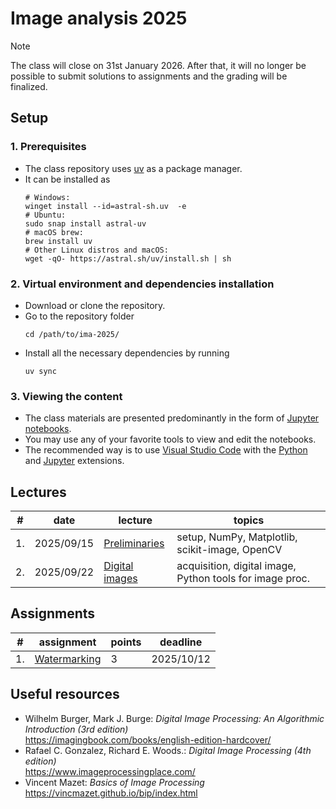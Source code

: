 # Image analysis 2025

> [!NOTE]
> The class will close on 31st January 2026. After that, it will no longer be possible to submit solutions to assignments and the grading will be finalized.


## Setup

### 1. Prerequisites
- The class repository uses [uv](https://docs.astral.sh/uv/) as a package manager.
- It can be installed as  
  ```
  # Windows:
  winget install --id=astral-sh.uv  -e
  # Ubuntu:
  sudo snap install astral-uv
  # macOS brew:
  brew install uv
  # Other Linux distros and macOS:
  wget -qO- https://astral.sh/uv/install.sh | sh
  ```

### 2. Virtual environment and dependencies installation
- Download or clone the repository.
- Go to the repository folder
  ```
  cd /path/to/ima-2025/
  ```
- Install all the necessary dependencies by running  
  ```
  uv sync
  ```

### 3. Viewing the content
- The class materials are presented predominantly in the form of [Jupyter notebooks](https://jupyter.org/).
- You may use any of your favorite tools to view and edit the notebooks.
- The recommended way is to use [Visual Studio Code](https://code.visualstudio.com/) with the [Python](https://marketplace.visualstudio.com/items?itemName=ms-python.python) and [Jupyter](https://marketplace.visualstudio.com/items?itemName=ms-toolsai.jupyter) extensions.


## Lectures

| #  | date       | lecture                                         | topics                                                   |
|----|------------|-------------------------------------------------|----------------------------------------------------------|
| 1. | 2025/09/15 | [Preliminaries](lectures/preliminaries.ipynb)   | setup, NumPy, Matplotlib, scikit-image, OpenCV           |
| 2. | 2025/09/22 | [Digital images](lectures/digital_images.ipynb) | acquisition, digital image, Python tools for image proc. |


## Assignments

| #  | assignment                                     | points | deadline   |
|----|------------------------------------------------|--------|------------|
| 1. | [Watermarking](assignments/watermarking.ipynb) | 3      | 2025/10/12 |


## Useful resources

- Wilhelm Burger, Mark J. Burge: *Digital Image Processing: An Algorithmic Introduction (3rd edition)*  
  https://imagingbook.com/books/english-edition-hardcover/
- Rafael C. Gonzalez, Richard E. Woods.: *Digital Image Processing (4th edition)*  
  https://www.imageprocessingplace.com/
- Vincent Mazet: *Basics of Image Processing*  
  https://vincmazet.github.io/bip/index.html
